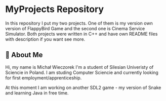 
# MyProjects Repository

 In this repository I put my two projects. One of them is my version own version of FlappyBird Game and the second one is Cinema Service Simulator. Both projects were written in C++ and have own README files with  description if you want see more.



## 🚀 About Me
Hi, my name is Michał  Wieczorek I'm a student of Silesian Univeristy of Sciencie in Poland. I am studing Computer Sciencie and currently looking for first employment/apprenticeship.

At this moment I am working on another SDL2 game - my version of Snake and learning Java in free time.

